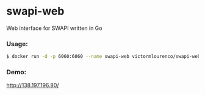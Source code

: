 # swapi-web
Web interface for SWAPI written in Go

### Usage:

```sh
$ docker run -d -p 6060:6060 --name swapi-web victormlourenco/swapi-web
```

### Demo:
http://138.197.196.80/
